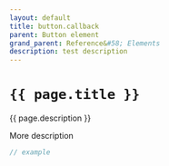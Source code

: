 ```yaml
---
layout: default
title: button.callback
parent: Button element
grand_parent: Reference&#58; Elements
description: test description
---
```


#  `{{ page.title }}`

{{ page.description }}

<!-- continue command description -->

More description

```javascript
// example
```